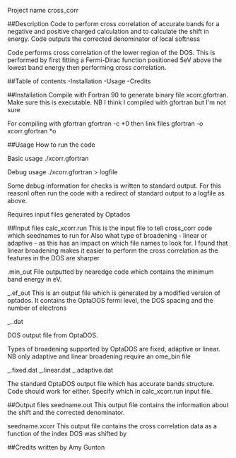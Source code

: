 Project name
cross\_corr

##Description
Code to perform cross correlation of accurate bands for a negative and positive charged calculation
and to calculate the shift in energy. Code outputs the corrected denominator of local softness

Code performs cross correlation of the lower region of the DOS. This is performed by first fitting
a Fermi-Dirac function positioned 5eV above the lowest band energy then performing cross correlation.

##Table of contents
-Installation
-Usage
-Credits

##Installation
Compile with Fortran 90 to generate binary file xcorr.gfortran. Make sure this is executable.
NB I think I compiled with gfortran but I'm not sure 

For compiling with gfortran
gfortran -c \*0
then link files
gfortran -o xcorr.gfortran \*o

##Usage
How to run the code

Basic usage
./xcorr.gfortran

Debug usage 
./xcorr.gfortran > logfile

Some debug information for checks is written to standard output. For this reasonI often run the code with a redirect of standard output to a logfile as above. 

Requires input files generated by Optados 

##Input files
calc\_xcorr.run 
This is the input file to tell cross\_corr code which seednames to run for
Also what type of broadening - linear or adaptive - as this has an impact on which file names to look for.
I found that linear broadening makes it easier to perform the cross correlation as the features in the DOS are sharper 

<seedname>.min\_out
File outputted by nearedge code which contains the minimum band energy in eV.

<seedname>\_<charge>.ef\_out 
This is an output file which is generated by a modified version of optados. It contains the 
OptaDOS fermi level, the DOS spacing and the number of electrons

<seedname>\_<charge>.<broadening-type>.dat

DOS output file from OptaDOS. 

Types of broadening supported by OptaDOS are fixed, adaptive or linear. 
NB only adaptive and linear broadening require an ome\_bin file

<seedname>\_<charge>.fixed.dat
<seedname>\_<charge>.linear.dat 
<seedname>\_<charge>.adaptive.dat 

The standard OptaDOS output file which has accurate bands structure.
Code should work for either. Specify which in calc\_xcorr.run input file.

##Output files
seedname.out This output file contains the information about the shift and the 
corrected denominator.

seedname.xcorr This output file contains the cross correlation data as a 
function of the index DOS was shifted by

##Credits
written by Amy Gunton 

